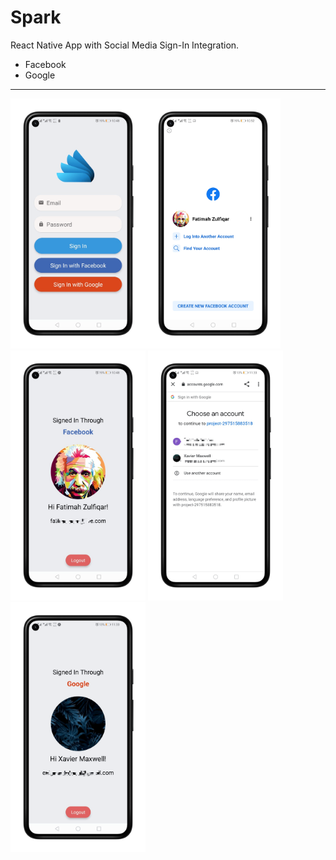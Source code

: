 # Spark
React Native App with Social Media Sign-In Integration.
  * Facebook
  * Google
*************************************
<img src="im1.png" height="400px" /><img src="im2.png" height="400px"/><img src="im4.png" height="400px"/>
<img src="im3.png" height="400px" /><img src="im5.png" height="400px"/>

